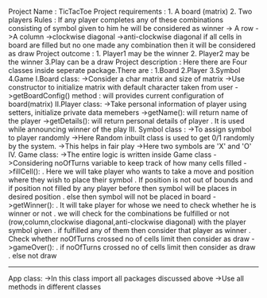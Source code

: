 Project Name : TicTacToe
Project requirements : 1. A board (matrix)
                       2. Two players
Rules : If any player completes any of these combinations consisting of symbol given to him he will be considered as winner
        -> A row
        ->A column
        ->clockwise diagonal
        ->anti-clockwise diagonal
        if all cells in board are filled but no one made any combination then it will be considered as draw
Project outcome : 1. Player1 may be the winner
                  2. Player2 may be the winner
                  3.Play can be a draw
Project description :
Here there are Four classes inside seperate package.There are :
1.Board
2.Player
3.Symbol
4.Game
I.Board class:
->Consider a char matrix and size of matrix
->Use constructor to initialize matrix with default character taken from user
->getBoardConfig() method :
      will provides current configuration of board(matrix)
II.Player class:
->Take personal information of player using setters, initialize private data memebers
->getName():
     will return name of the player
->getDetails():
      will return personal details of player
      . It is used while announcing winner of the play
III. Symbol class :
->To assign symbol to player randomly
->Here Random inbuilt class is used to get 0/1 randomly by the system.
->This helps in fair play
->Here two symbols are 'X' and 'O'
IV. Game class:
->The entire logic is written inside Game class
->Considering noOfTurns variable to keep track of how many cells filled
->fillCell():
   . Here we will take player who wants to take a move and position where they wish to place their symbol
   . If position is not out of bounds and if position not filled by any player before then symbol will be places in desired position
   . else then symbol will not be placed in board
->getWinner():
   . It will take player for whose we need to check whether he is winner or not
   . we will check for the combinations be fulfilled or not (row,column,clockwise diagonal,anti-clockwise diagonal) with the player symbol given
   . if fulfilled any of them then consider that player as winner
   . Check whether noOfTurns crossed no of cells limit then consider as draw
->gameOver():
   . if noOfTurns crossed no of cells limit then consider as draw
   . else not draw
**********************************************************************************************************************************************************
App class:
->In this class import all packages discussed above
->Use all methods in different classes
                 
